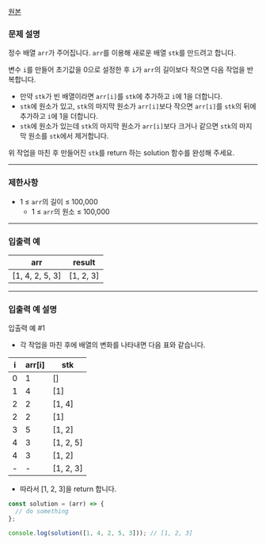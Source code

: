 [원본](https://school.programmers.co.kr/learn/courses/30/lessons/181918)

### **문제 설명**

정수 배열 `arr`가 주어집니다. `arr`를 이용해 새로운 배열 `stk`를 만드려고 합니다.

변수 `i`를 만들어 초기값을 0으로 설정한 후 `i`가 `arr`의 길이보다 작으면 다음 작업을 반복합니다.

- 만약 `stk`가 빈 배열이라면 `arr[i]`를 `stk`에 추가하고 `i`에 1을 더합니다.
- `stk`에 원소가 있고, `stk`의 마지막 원소가 `arr[i]`보다 작으면 `arr[i]`를 `stk`의 뒤에 추가하고 `i`에 1을 더합니다.
- `stk`에 원소가 있는데 `stk`의 마지막 원소가 `arr[i]`보다 크거나 같으면 `stk`의 마지막 원소를 `stk`에서 제거합니다.

위 작업을 마친 후 만들어진 `stk`를 return 하는 solution 함수를 완성해 주세요.

---

### 제한사항

- 1 ≤ `arr`의 길이 ≤ 100,000
  - 1 ≤ `arr`의 원소 ≤ 100,000

---

### 입출력 예

| arr             | result    |
| --------------- | --------- |
| [1, 4, 2, 5, 3] | [1, 2, 3] |

---

### 입출력 예 설명

입출력 예 #1

- 각 작업을 마친 후에 배열의 변화를 나타내면 다음 표와 같습니다.

| i   | arr[i] | stk       |
| --- | ------ | --------- |
| 0   | 1      | []        |
| 1   | 4      | [1]       |
| 2   | 2      | [1, 4]    |
| 2   | 2      | [1]       |
| 3   | 5      | [1, 2]    |
| 4   | 3      | [1, 2, 5] |
| 4   | 3      | [1, 2]    |
| -   | -      | [1, 2, 3] |

- 따라서 [1, 2, 3]을 return 합니다.

```jsx
const solution = (arr) => {
  // do something
};

console.log(solution([1, 4, 2, 5, 3])); // [1, 2, 3]
```
